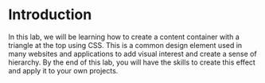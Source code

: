 # Introduction

In this lab, we will be learning how to create a content container with a triangle at the top using CSS. This is a common design element used in many websites and applications to add visual interest and create a sense of hierarchy. By the end of this lab, you will have the skills to create this effect and apply it to your own projects.
